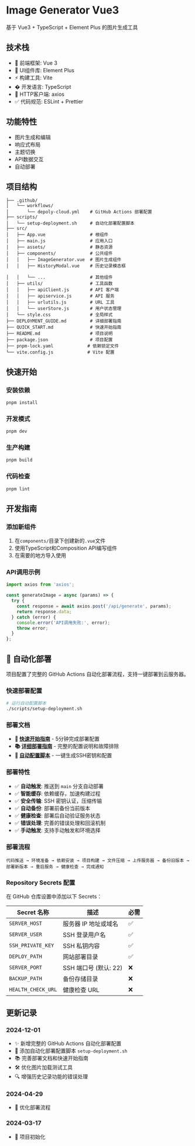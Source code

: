 # Image Generator Vue3

基于 Vue3 + TypeScript + Element Plus 的图片生成工具

## 技术栈

- 🚀 前端框架: Vue 3
- 🎨 UI组件库: Element Plus
- ⚡ 构建工具: Vite
- � 开发语言: TypeScript
- 🔄 HTTP客户端: axios
- ✅ 代码规范: ESLint + Prettier

## 功能特性

- 图片生成和编辑
- 响应式布局
- 主题切换
- API数据交互
- 自动部署

## 项目结构

```
├── .github/
│   └── workflows/
│       └── depoly-cloud.yml    # GitHub Actions 部署配置
├── scripts/
│   └── setup-deployment.sh     # 自动化部署配置脚本
├── src/
│   ├── App.vue                 # 根组件
│   ├── main.js                 # 应用入口
│   ├── assets/                 # 静态资源
│   ├── components/             # 公共组件
│   │   ├── ImageGenerator.vue  # 图片生成组件
│   │   ├── HistoryModal.vue    # 历史记录模态框

│   │   └── ...                 # 其他组件
│   ├── utils/                  # 工具函数
│   │   ├── apiClient.js        # API 客户端
│   │   ├── apiservice.js       # API 服务
│   │   ├── urlutils.js         # URL 工具
│   │   └── userStore.js        # 用户状态管理
│   └── style.css               # 全局样式
├── DEPLOYMENT_GUIDE.md         # 详细部署指南
├── QUICK_START.md              # 快速开始指南
├── README.md                   # 项目说明
├── package.json                # 项目配置
├── pnpm-lock.yaml             # 依赖锁定文件
└── vite.config.js             # Vite 配置
```

## 快速开始

### 安装依赖

```bash
pnpm install
```

### 开发模式

```bash
pnpm dev
```

### 生产构建

```bash
pnpm build
```

### 代码检查

```bash
pnpm lint
```

## 开发指南

### 添加新组件

1. 在`components/`目录下创建新的`.vue`文件
2. 使用TypeScript和Composition API编写组件
3. 在需要的地方导入使用

### API调用示例

```javascript
import axios from 'axios';

const generateImage = async (params) => {
  try {
    const response = await axios.post('/api/generate', params);
    return response.data;
  } catch (error) {
    console.error('API调用失败:', error);
    throw error;
  }
};
```

## 🚀 自动化部署

项目配置了完整的 GitHub Actions 自动化部署流程，支持一键部署到云服务器。

### 快速部署配置

```bash
# 运行自动配置脚本
./scripts/setup-deployment.sh
```

### 部署文档

- **📖 [快速开始指南](QUICK_START.md)** - 5分钟完成部署配置
- **📚 [详细部署指南](DEPLOYMENT_GUIDE.md)** - 完整的配置说明和故障排除
- **🔧 [自动配置脚本](scripts/setup-deployment.sh)** - 一键生成SSH密钥和配置

### 部署特性

- ✅ **自动触发**: 推送到 `main` 分支自动部署
- ✅ **智能缓存**: 依赖缓存，加速构建过程
- ✅ **安全传输**: SSH 密钥认证，压缩传输
- ✅ **自动备份**: 部署前备份当前版本
- ✅ **健康检查**: 部署后自动验证服务状态
- ✅ **错误处理**: 完善的错误处理和回滚机制
- ✅ **手动触发**: 支持手动触发和环境选择

### 部署流程

```
代码推送 → 环境准备 → 依赖安装 → 项目构建 → 文件压缩 → 上传服务器 → 备份旧版本 → 部署新版本 → 重启服务 → 健康检查 → 完成通知
```

### Repository Secrets 配置

在 GitHub 仓库设置中添加以下 Secrets：

| Secret 名称 | 描述 | 必需 |
|------------|------|------|
| `SERVER_HOST` | 服务器 IP 地址或域名 | ✅ |
| `SERVER_USER` | SSH 登录用户名 | ✅ |
| `SSH_PRIVATE_KEY` | SSH 私钥内容 | ✅ |
| `DEPLOY_PATH` | 网站部署目录 | ✅ |
| `SERVER_PORT` | SSH 端口号 (默认: 22) | ❌ |
| `BACKUP_PATH` | 备份存储目录 | ❌ |
| `HEALTH_CHECK_URL` | 健康检查 URL | ❌ |

## 更新记录

### 2024-12-01
- ✨ 新增完整的 GitHub Actions 自动化部署配置
- 🔧 添加自动化部署配置脚本 `setup-deployment.sh`
- 📚 完善部署文档和快速开始指南
- 🛠️ 优化图片加载测试工具
- 🔍 增强历史记录功能的错误处理

### 2024-04-29
- 🚀 优化部署流程

### 2024-03-17
- 🎉 项目初始化